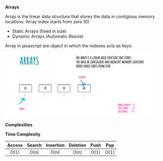 **Arrays**

Array is the linear data structure that stores the data in contigious memory locations. Array index starts from zero (0)

- Static Arrays (fixed in size)
- Dynamic Arrays (Automatic Resize)

Array in javascript are object in which the indexes acts as keys.

![Alt text](https://github.com/Danish9991/Data-structures-and-Algorithms-/blob/main/Arrays/images/arrays.png)

****Complexities****

**Time Complexity**

| Access        | Search        | Insertion     | Deletion      | Push          | Pop           |
|:-------------:|:-------------:|:-------------:|:-------------:|:-------------:|:-------------:|
| O(1)          | O(n)          | O(n)          | O(n)          | O(1)          | O(1)          |

